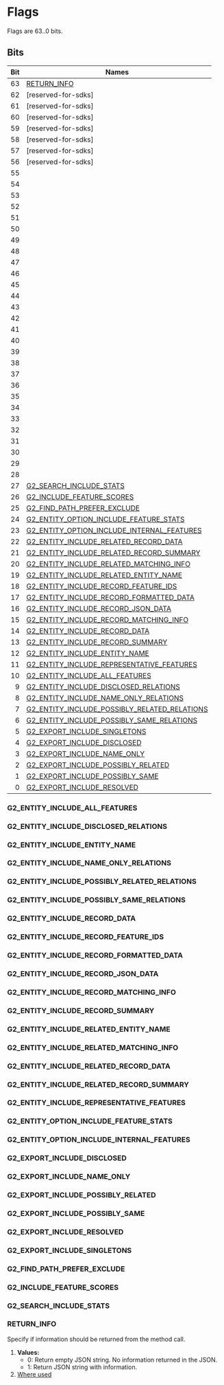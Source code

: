 # Flags

Flags are 63..0 bits.

## Bits

| Bit | Names |
|----:|------|
|  63 | [RETURN_INFO](#return_info) |
|  62 | [reserved-for-sdks] |
|  61 | [reserved-for-sdks] |
|  60 | [reserved-for-sdks] |
|  59 | [reserved-for-sdks] |
|  58 | [reserved-for-sdks] |
|  57 | [reserved-for-sdks] |
|  56 | [reserved-for-sdks] |
|  55 | [](#) |
|  54 | [](#) |
|  53 | [](#) |
|  52 | [](#) |
|  51 | [](#) |
|  50 | [](#) |
|  49 | [](#) |
|  48 | [](#) |
|  47 | [](#) |
|  46 | [](#) |
|  45 | [](#) |
|  44 | [](#) |
|  43 | [](#) |
|  42 | [](#) |
|  41 | [](#) |
|  40 | [](#) |
|  39 | [](#) |
|  38 | [](#) |
|  37 | [](#) |
|  36 | [](#) |
|  35 | [](#) |
|  34 | [](#) |
|  33 | [](#) |
|  32 | [](#) |
|  31 | [](#) |
|  30 | [](#) |
|  29 | [](#) |
|  28 | [](#) |
|  27 | [G2_SEARCH_INCLUDE_STATS](#g2_search_include_stats) |
|  26 | [G2_INCLUDE_FEATURE_SCORES](#g2_include_feature_scores) |
|  25 | [G2_FIND_PATH_PREFER_EXCLUDE](#g2_find_path_prefer_exclude) |
|  24 | [G2_ENTITY_OPTION_INCLUDE_FEATURE_STATS](#g2_entity_option_include_feature_stats) |
|  23 | [G2_ENTITY_OPTION_INCLUDE_INTERNAL_FEATURES](#g2_entity_option_include_internal_features) |
|  22 | [G2_ENTITY_INCLUDE_RELATED_RECORD_DATA](#g2_entity_include_related_record_data) |
|  21 | [G2_ENTITY_INCLUDE_RELATED_RECORD_SUMMARY](#g2_entity_include_related_record_summary) |
|  20 | [G2_ENTITY_INCLUDE_RELATED_MATCHING_INFO](#g2_entity_include_related_matching_info) |
|  19 | [G2_ENTITY_INCLUDE_RELATED_ENTITY_NAME](#g2_entity_include_related_entity_name) |
|  18 | [G2_ENTITY_INCLUDE_RECORD_FEATURE_IDS](#g2_entity_include_record_feature_ids) |
|  17 | [G2_ENTITY_INCLUDE_RECORD_FORMATTED_DATA](#g2_entity_include_record_formatted_data) |
|  16 | [G2_ENTITY_INCLUDE_RECORD_JSON_DATA](#g2_entity_include_record_json_data) |
|  15 | [G2_ENTITY_INCLUDE_RECORD_MATCHING_INFO](#g2_entity_include_record_matching_info) |
|  14 | [G2_ENTITY_INCLUDE_RECORD_DATA](#g2_entity_include_record_data) |
|  13 | [G2_ENTITY_INCLUDE_RECORD_SUMMARY](#g2_entity_include_record_summary) |
|  12 | [G2_ENTITY_INCLUDE_ENTITY_NAME](#g2_entity_include_entity_name) |
|  11 | [G2_ENTITY_INCLUDE_REPRESENTATIVE_FEATURES](#g2_entity_include_representative_features) |
|  10 | [G2_ENTITY_INCLUDE_ALL_FEATURES](#g2_entity_include_all_features) |
|   9 | [G2_ENTITY_INCLUDE_DISCLOSED_RELATIONS](#g2_entity_include_disclosed_relations) |
|   8 | [G2_ENTITY_INCLUDE_NAME_ONLY_RELATIONS](#g2_entity_include_name_only_relations) |
|   7 | [G2_ENTITY_INCLUDE_POSSIBLY_RELATED_RELATIONS](#g2_entity_include_possibly_related_relations) |
|   6 | [G2_ENTITY_INCLUDE_POSSIBLY_SAME_RELATIONS](#g2_entity_include_possibly_same_relations) |
|   5 | [G2_EXPORT_INCLUDE_SINGLETONS](#g2_export_include_singletons) |
|   4 | [G2_EXPORT_INCLUDE_DISCLOSED](#g2_export_include_disclosed) |
|   3 | [G2_EXPORT_INCLUDE_NAME_ONLY](#g2_export_include_name_only) |
|   2 | [G2_EXPORT_INCLUDE_POSSIBLY_RELATED](#g2_export_include_possibly_related) |
|   1 | [G2_EXPORT_INCLUDE_POSSIBLY_SAME](#g2_export_include_possibly_same) |
|   0 | [G2_EXPORT_INCLUDE_RESOLVED](#g2_export_include_resolved) |

### G2_ENTITY_INCLUDE_ALL_FEATURES

### G2_ENTITY_INCLUDE_DISCLOSED_RELATIONS

### G2_ENTITY_INCLUDE_ENTITY_NAME

### G2_ENTITY_INCLUDE_NAME_ONLY_RELATIONS

### G2_ENTITY_INCLUDE_POSSIBLY_RELATED_RELATIONS

### G2_ENTITY_INCLUDE_POSSIBLY_SAME_RELATIONS

### G2_ENTITY_INCLUDE_RECORD_DATA

### G2_ENTITY_INCLUDE_RECORD_FEATURE_IDS

### G2_ENTITY_INCLUDE_RECORD_FORMATTED_DATA

### G2_ENTITY_INCLUDE_RECORD_JSON_DATA

### G2_ENTITY_INCLUDE_RECORD_MATCHING_INFO

### G2_ENTITY_INCLUDE_RECORD_SUMMARY

### G2_ENTITY_INCLUDE_RELATED_ENTITY_NAME

### G2_ENTITY_INCLUDE_RELATED_MATCHING_INFO

### G2_ENTITY_INCLUDE_RELATED_RECORD_DATA

### G2_ENTITY_INCLUDE_RELATED_RECORD_SUMMARY

### G2_ENTITY_INCLUDE_REPRESENTATIVE_FEATURES

### G2_ENTITY_OPTION_INCLUDE_FEATURE_STATS

### G2_ENTITY_OPTION_INCLUDE_INTERNAL_FEATURES

### G2_EXPORT_INCLUDE_DISCLOSED

### G2_EXPORT_INCLUDE_NAME_ONLY

### G2_EXPORT_INCLUDE_POSSIBLY_RELATED

### G2_EXPORT_INCLUDE_POSSIBLY_SAME

### G2_EXPORT_INCLUDE_RESOLVED

### G2_EXPORT_INCLUDE_SINGLETONS

### G2_FIND_PATH_PREFER_EXCLUDE

### G2_INCLUDE_FEATURE_SCORES

### G2_SEARCH_INCLUDE_STATS

### RETURN_INFO

Specify if information should be returned from the method call.

1. **Values:**
    - 0: Return empty JSON string.  No information returned in the JSON.
    - 1: Return JSON string with information.
1. [Where used](https://github.com/search?q=org%3Asenzing-garage+RETURN_INFO&type=code)
